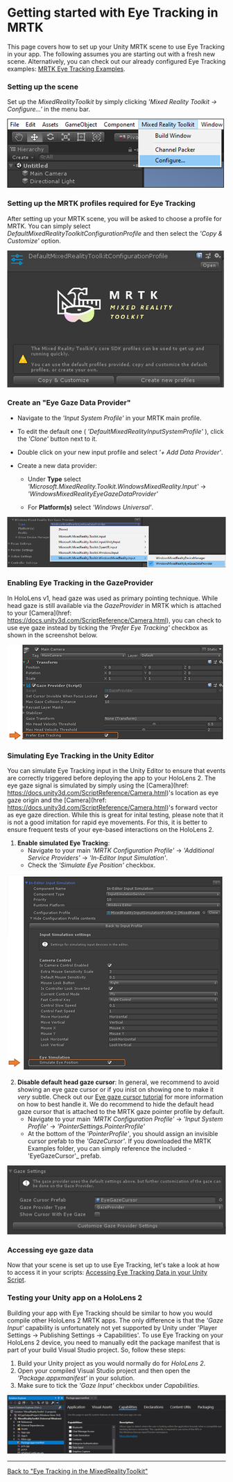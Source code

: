 # Getting started with Eye Tracking in MRTK
This page covers how to set up your Unity MRTK scene to use Eye Tracking in your app. 
The following assumes you are starting out with a fresh new scene.
Alternatively, you can check out our already configured Eye Tracking examples: 
[MRTK Eye Tracking Examples](/Documentation/EyeTracking/EyeTracking_ExamplesOverview.md).


### Setting up the scene
Set up the _MixedRealityToolkit_ by simply clicking _'Mixed Reality Toolkit -> Configure…'_ in the menu bar.

![MRTK](/External/ReadMeImages/EyeTracking/mrtk_setup_configure.png)


### Setting up the MRTK profiles required for Eye Tracking
After setting up your MRTK scene, you will be asked to choose a profile for MRTK. 
You can simply select _DefaultMixedRealityToolkitConfigurationProfile_ and then select the _'Copy & Customize'_ option.

![MRTK](/External/ReadMeImages/EyeTracking/mrtk_setup_configprofile.png)


### Create an "Eye Gaze Data Provider"
- Navigate to the _'Input System Profile'_ in your MRTK main profile.

- To edit the default one ( _'DefaultMixedRealityInputSystemProfile'_ ), click the _'Clone'_ button next to it. 

- Double click on your new input profile and select _'+ Add Data Provider'_. 

- Create a new data provider: 
    - Under **Type** select _'Microsoft.MixedReality.Toolkit.WindowsMixedReality.Input'_ -> _'WindowsMixedRealityEyeGazeDataProvider'_
    
    - For **Platform(s)** select _'Windows Universal'_.

![MRTK](/External/ReadMeImages/EyeTracking/mrtk_setup_eyes_dataprovider.png)


### Enabling Eye Tracking in the GazeProvider
In HoloLens v1, head gaze was used as primary pointing technique. 
While head gaze is still available via the _GazeProvider_ in MRTK which is attached to your [Camera](href: https://docs.unity3d.com/ScriptReference/Camera.html), you can check to use eye gaze instead by ticking the _'Prefer Eye Tracking'_ checkbox as shown in the screenshot below.

![MRTK](/External/ReadMeImages/EyeTracking/mrtk_setup_eyes_gazeprovider.png)


### Simulating Eye Tracking in the Unity Editor
You can simulate Eye Tracking input in the Unity Editor to ensure that events are correctly triggered before deploying the app to your HoloLens 2.
The eye gaze signal is simulated by simply using the [Camera](href: https://docs.unity3d.com/ScriptReference/Camera.html)'s location as eye gaze origin and the [Camera](href: https://docs.unity3d.com/ScriptReference/Camera.html)'s forward vector as eye gaze direction.
While this is great for inital testing, please note that it is not a good imitation for rapid eye movements. 
For this, it is better to ensure frequent tests of your eye-based interactions on the HoloLens 2.

1. **Enable simulated Eye Tracking**: 
    - Navigate to your main _'MRTK Configuration Profile'_ -> _'Additional Service Providers'_ -> _'In-Editor Input Simulation'_.
    - Check the _'Simulate Eye Position'_ checkbox.

![MRTK](/External/ReadMeImages/EyeTracking/mrtk_setup_eyes_simulate.png)
    
2. **Disable default head gaze cursor**: 
In general, we recommend to avoid showing an eye gaze cursor or if you inist on showing one to make it _very_ subtle.
Check out our [Eye gaze cursor tutorial](/Documentation/EyeTracking/EyeTracking_Cursor.md) for more information on how to best handle it.
We do recommend to hide the default head gaze cursor that is attached to the MRTK gaze pointer profile by default.
    - Navigate to your main _'MRTK Configuration Profile'_ -> _'Input System Profile'_ -> _'PointerSettings.PointerProfile'_
    - At the bottom of the _'PointerProfile'_, you should assign an invisible cursor prefab to the _'GazeCursor'_. If you downloaded the MRTK Examples folder, you can simply reference the included -'EyeGazeCursor'_ prefab.

![MRTK](/External/ReadMeImages/EyeTracking/mrtk_setup_eyes_gazesettings.png)

### Accessing eye gaze data
Now that your scene is set up to use Eye Tracking, let's take a look at how to access it in your scripts: 
[Accessing Eye Tracking Data in your Unity Script](/Documentation/EyeTracking/EyeTracking_EyeGazeProvider.md).

 
### Testing your Unity app on a HoloLens 2
Building your app with Eye Tracking should be similar to how you would compile other HoloLens 2 MRTK apps. 
The only difference is that the *'Gaze Input'* capability is unfortunately not yet supported by Unity under 'Player Settings -> Publishing Settings -> Capabilities'. 
To use Eye Tracking on your HoloLens 2 device, you need to manually edit the package manifest that is part of your build Visual Studio project.
So, follow these steps:
1. Build your Unity project as you would normally do for _HoloLens 2_.
2. Open your compiled Visual Studio project and then open the _'Package.appxmanifest'_ in your solution.
3. Make sure to tick the _'Gaze Input'_ checkbox under _Capabilities_.

![Enabling Gaze Input in Visual Studio](/External/ReadMeImages/EyeTracking/mrtk_et_gazeinput.jpg)

---
[Back to "Eye Tracking in the MixedRealityToolkit"](/Documentation/EyeTracking/EyeTracking_Main.md)
